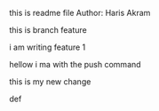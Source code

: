this is readme file
Author: Haris Akram

this is branch feature

i am writing feature 1

hellow i ma with the push command

this is my new change


def

